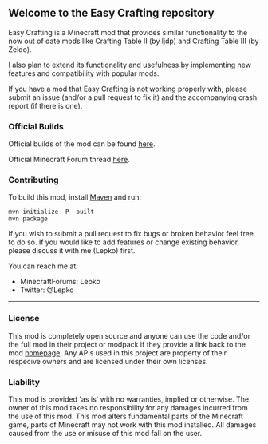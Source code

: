 ## Welcome to the Easy Crafting repository

Easy Crafting is a Minecraft mod that provides similar functionality to the now out of date mods like Crafting Table II (by ljdp) and Crafting Table III (by Zeldo).

I also plan to extend its functionality and usefulness by implementing new features and compatibility with popular mods.

If you have a mod that Easy Crafting is not working properly with, please submit an issue (and/or a pull request to fix it) and the accompanying crash report (if there is one).

### Official Builds
Official builds of the mod can be found [here](http://lepko.net/minecraft/).

Official Minecraft Forum thread [here](http://www.minecraftforum.net/topic/1558714-).

### Contributing
To build this mod, install [Maven](http://maven.apache.org/) and run:

    mvn initialize -P -built
    mvn package


If you wish to submit a pull request to fix bugs or broken behavior feel free to do so. If you would like to add features or change existing behavior, please discuss it with me (Lepko) first.

You can reach me at:
* MinecraftForums: Lepko
* Twitter: @Lepko

----

### License
This mod is completely open source and anyone can use the code and/or the full mod in their project or modpack if they provide a link back to the mod [homepage](http://lepko.net/minecraft/). Any APIs used in this project are property of their respecive owners and are licensed under their own licenses.

### Liability
This mod is provided 'as is' with no warranties, implied or otherwise. The owner of this mod takes no responsibility for any damages incurred from the use of this mod. This mod alters fundamental parts of the Minecraft game, parts of Minecraft may not work with this mod installed. All damages caused from the use or misuse of this mod fall on the user.
